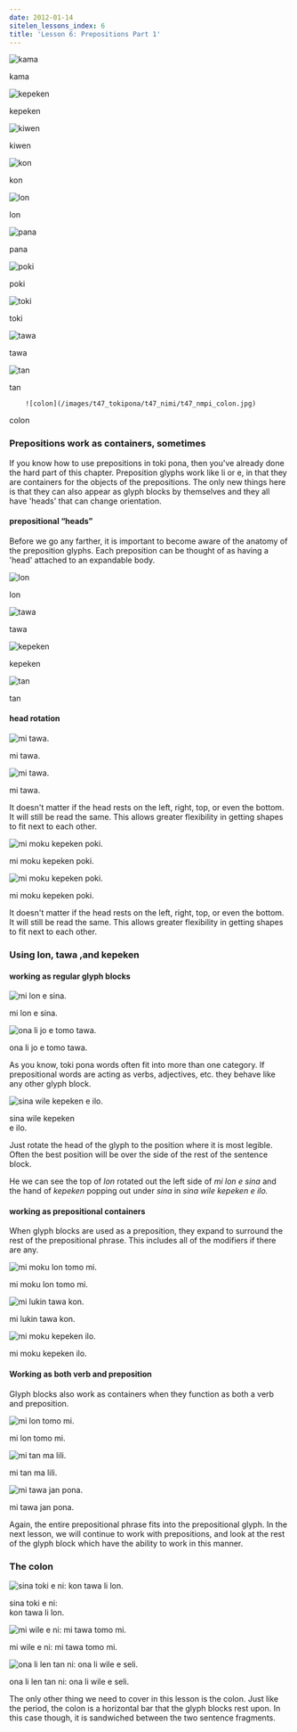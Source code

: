 ```yaml
---
date: 2012-01-14
sitelen_lessons_index: 6
title: 'Lesson 6: Prepositions Part 1'
---
```



    

![kama](/images/t47_tokipona/t47_nimi/t47_nimi_kama.jpg)

kama


    

![kepeken](/images/t47_tokipona/t47_nimi/t47_nimi_kepeken.jpg)

kepeken


    

![kiwen](/images/t47_tokipona/t47_nimi/t47_nimi_kiwen.jpg)

kiwen


    

![kon](/images/t47_tokipona/t47_nimi/t47_nimi_kon.jpg)

kon


    

![lon](/images/t47_tokipona/t47_nimi/t47_nimi_lon.jpg)

lon


    

![pana](/images/t47_tokipona/t47_nimi/t47_nimi_pana.jpg)

pana


    

![poki](/images/t47_tokipona/t47_nimi/t47_nimi_poki.jpg)

poki


    

![toki](/images/t47_tokipona/t47_nimi/t47_nimi_toki.jpg)

toki


    

![tawa](/images/t47_tokipona/t47_nimi/t47_nimi_tawa.jpg)

tawa


    

![tan](/images/t47_tokipona/t47_nimi/t47_nimi_tan.jpg)

tan


    


        ![colon](/images/t47_tokipona/t47_nimi/t47_nmpi_colon.jpg)

colon










### Prepositions work as containers, sometimes





If you know how to use prepositions in toki pona, then you've already done the hard part of this chapter. Preposition glyphs work like li or e, in that they
    are containers for the objects of the prepositions. The only new things here is that they can also appear as glyph blocks by themselves and they all have
    'heads' that can change orientation.





#### prepositional “heads”





Before we go any farther, it is important to become aware of the anatomy of the preposition glyphs. Each preposition can be thought of as having a 'head'
    attached to an expandable body.






    

![lon](/images/t47_tokipona/t47_kamasona/t47_kaso06_01.jpg)

lon


    

![tawa](/images/t47_tokipona/t47_kamasona/t47_kaso06_02.jpg)

tawa


    

![kepeken](/images/t47_tokipona/t47_kamasona/t47_kaso06_03.jpg)

kepeken


    

![tan](/images/t47_tokipona/t47_kamasona/t47_kaso06_04.jpg)

tan








#### head rotation






    

![mi tawa.](/images/t47_tokipona/t47_kamasona/t47_kaso06_05.jpg)

mi tawa.









    

![mi tawa.](/images/t47_tokipona/t47_kamasona/t47_kaso06_06.jpg)

mi tawa.








It doesn't matter if the head rests on the left, right, top, or even the bottom. It will still be read the same. This allows greater flexibility in getting shapes to fit next to each other.






    

![mi moku kepeken poki.](/images/t47_tokipona/t47_kamasona/t47_kaso06_08.jpg)

mi moku kepeken poki.









    

![mi moku kepeken poki.](/images/t47_tokipona/t47_kamasona/t47_kaso06_07.jpg)

mi moku kepeken poki.








It doesn't matter if the head rests on the left, right, top, or even the bottom. It will still be read the same. This allows greater flexibility in getting shapes to fit next to each other.





### Using  lon, tawa ,and  kepeken





#### working as regular glyph blocks






    

![mi lon e sina.](/images/t47_tokipona/t47_kamasona/t47_kaso06_09.jpg)

mi lon e sina.









    

![ona li jo e tomo tawa.](/images/t47_tokipona/t47_kamasona/t47_kaso06_11.jpg)

ona li jo e tomo tawa.








As you know, toki pona words often fit into more than one category. If prepositional words are acting as verbs, adjectives, etc. they behave like any other glyph block.






    

![sina wile kepeken e ilo.](/images/t47_tokipona/t47_kamasona/t47_kaso06_10.jpg)

sina wile kepeken  
e ilo.








Just rotate the head of the glyph to the position where it is most legible. Often the best position will be over the side of the rest of the sentence block.





He we can see the top of _lon_ rotated out the left side of _mi lon e sina_ and the hand of _kepeken_ popping out under _sina_ in _sina wile kepeken e ilo._





#### working as prepositional containers





When glyph blocks are used as a preposition, they expand to surround the rest of the prepositional phrase. This includes all of the modifiers if there are any.






    

![mi moku lon tomo mi.](/images/t47_tokipona/t47_kamasona/t47_kaso06_12.jpg)

mi moku lon tomo mi.









    

![mi lukin tawa kon.](/images/t47_tokipona/t47_kamasona/t47_kaso06_13.jpg)

mi lukin tawa kon.









    

![mi moku kepeken ilo.](/images/t47_tokipona/t47_kamasona/t47_kaso06_14.jpg)

mi moku kepeken ilo.








#### Working as both verb and preposition





Glyph blocks also work as containers when they function as both a verb and preposition.






    

![mi lon tomo mi.](/images/t47_tokipona/t47_kamasona/t47_kaso06_15.jpg)

mi lon tomo mi.









    

![mi tan ma lili.](/images/t47_tokipona/t47_kamasona/t47_kaso06_17.jpg)

mi tan ma lili.









    

![mi tawa jan pona.](/images/t47_tokipona/t47_kamasona/t47_kaso06_16.jpg)

mi tawa jan pona.








Again, the entire prepositional phrase fits into the prepositional glyph. In the next lesson, we will continue to work with prepositions, and look at the rest of the glyph block which have the ability to work in this manner.





### The colon






    

![sina toki e ni: kon tawa li lon.](/images/t47_tokipona/t47_kamasona/t47_kaso06_18.jpg)

sina toki e ni:  
kon tawa li lon.









    

![mi wile e ni: mi tawa tomo mi.](/images/t47_tokipona/t47_kamasona/t47_kaso06_19.jpg)

mi wile e ni: mi tawa tomo mi.









    

![ona li len tan ni: ona li wile e seli.](/images/t47_tokipona/t47_kamasona/t47_kaso06_20.jpg)

ona li len tan ni: ona li wile e seli.








The only other thing we need to cover in this lesson is the colon. Just like the period, the colon is a horizontal bar that the glyph blocks rest upon. In this case though, it is sandwiched between the two sentence fragments.





#### 





